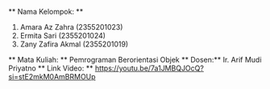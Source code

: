 ** Nama Kelompok: **
1. Amara Az Zahra (2355201023)
2. Ermita Sari (2355201024)
3. Zany Zafira Akmal (2355201019)

** Mata Kuliah: ** 
Pemrograman Berorientasi Objek 
** Dosen:** 
Ir. Arif Mudi Priyatno 
** Link Video: **
https://youtu.be/7a1JMBQJOcQ?si=stE2mkM0AmBRMOUp
